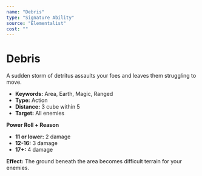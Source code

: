 ```yaml
---
name: "Debris"
type: "Signature Ability"
source: "Elementalist"
cost: ""
---
```


# Debris

A sudden storm of detritus assaults your foes and leaves them struggling to move.

- **Keywords:** Area, Earth, Magic, Ranged
- **Type:** Action
- **Distance:** 3 cube within 5
- **Target:** All enemies

**Power Roll + Reason**

- **11 or lower:** 2 damage
- **12-16:** 3 damage
- **17+:** 4 damage

**Effect:** The ground beneath the area becomes difficult terrain for your enemies.
